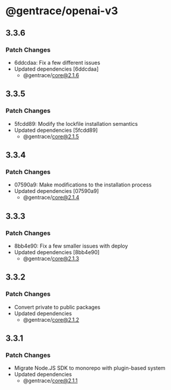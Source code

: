 # @gentrace/openai-v3

## 3.3.6

### Patch Changes

- 6ddcdaa: Fix a few different issues
- Updated dependencies [6ddcdaa]
  - @gentrace/core@2.1.6

## 3.3.5

### Patch Changes

- 5fcdd89: Modify the lockfile installation semantics
- Updated dependencies [5fcdd89]
  - @gentrace/core@2.1.5

## 3.3.4

### Patch Changes

- 07590a9: Make modifications to the installation process
- Updated dependencies [07590a9]
  - @gentrace/core@2.1.4

## 3.3.3

### Patch Changes

- 8bb4e90: Fix a few smaller issues with deploy
- Updated dependencies [8bb4e90]
  - @gentrace/core@2.1.3

## 3.3.2

### Patch Changes

- Convert private to public packages
- Updated dependencies
  - @gentrace/core@2.1.2

## 3.3.1

### Patch Changes

- Migrate Node.JS SDK to monorepo with plugin-based system
- Updated dependencies
  - @gentrace/core@2.1.1
